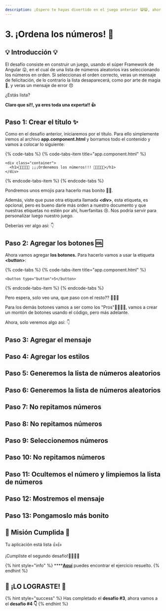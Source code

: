 ```yaml
---
description: ¡Espero te hayas divertido en el juego anterior 😸😸, ahora vamos a seleccionar los números que aparecen en pantalla del menor al mayor💃💃!
---
```


# 3. ¡Ordena los números! 🍁

## 💡 Introducción 💡 <a id="1-introduccion"></a>

El desafío consiste en construir un juego, usando el súper Framework de Angular 😛, en el cual de una lista de números aleatorios iras seleccionando los números en orden. Si seleccionas el orden correcto, veras un mensaje de felicitación, de lo contrario la lista desaparecerá, como por arte de magia 🧙, y veras un mensaje de error 😞

¿Estás lista?

**Claro que sí!!, ya eres toda una experta!! 👍**

## Paso 1: Crear el título ✨

Como en el desafío anterior, iniciaremos por el título. Para ello simplemente iremos al archivo **app.component.html** y borramos todo el contenido y vamos a colocar lo siguiente:

{% code-tabs %}
{% code-tabs-item title="app.component.html" %}
```markup
<div class="container">
  <h1>💃💃🏻💃🏽 ¡¡¡Ordenemos los números!!! 💃💃🏻💃🏽</h1>
</div>
```
{% endcode-tabs-item %}
{% endcode-tabs %}

Pondremos unos emojis para hacerlo mas bonito 💙💙.

Además, viste que puse otra etiqueta llamada  **&lt;div&gt;**, esta etiqueta, es opcional, pero es bueno darle más orden a nuestro documento y que nuestras etiquetas no estén por ahí, huerfanitas 😢. Nos podría servir para personalizar luego nuestro juego.

Deberías ver algo así: 👇

## Paso 2: Agregar los botones 🆒

Ahora vamos agregar **los botones.** Para hacerlo vamos a usar la etiqueta **&lt;button&gt;**:

{% code-tabs %}
{% code-tabs-item title="app.component.html" %}
```markup
<button type="button">5</button>
```
{% endcode-tabs-item %}
{% endcode-tabs %}

Pero espera, solo veo una, que paso con el resto?? 🤔🤔🤔

Para los demás botones vamos a ser como los "Pros"👩‍🎓👩‍🎓, vamos a crear un montón de botones usando el código, pero más adelante.

Ahora, solo veremos algo así: 👇

## Paso 3: Agregar el mensaje

## Paso 4: Agregar los estilos

## Paso 5: Generemos la lista de números aleatorios

## Paso 6: Generemos la lista de números aleatorios

## Paso 7: No repitamos números

## Paso 8: No repitamos números

## Paso 9: Seleccionemos números

## Paso 10: No repitamos números

## Paso 11: Ocultemos el número y limpiemos la lista de números

## Paso 12: Mostremos el mensaje

## Paso 13: Pongamoslo más bonito

## 💪 Misión Cumplida 💪

Tu aplicación está lista 👍👍 

¡Cumpliste el segundo desafío!👏👏👏👏

{% hint style="info" %}
\*\*\*\*[**Aquí**](https://angular-order-numbers.stackblitz.io) puedes encontrar el ejercicio resuelto.
{% endhint %}

## 🥳 ¡**LO LOGRASTE!** 🥳

{% hint style="success" %}
Has completado el **desafío \#3**, ahora vamos a el **desafío \#4 👇**
{% endhint %}


